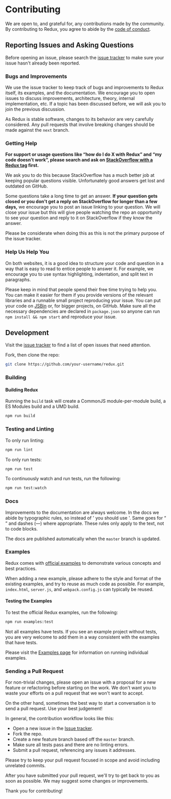 # Contributing

We are open to, and grateful for, any contributions made by the community. By contributing to Redux, you agree to abide by the [code of conduct](https://github.com/reduxjs/redux/blob/master/CODE_OF_CONDUCT.md).

## Reporting Issues and Asking Questions

Before opening an issue, please search the [issue tracker](https://github.com/reduxjs/redux/issues) to make sure your issue hasn't already been reported.

### Bugs and Improvements

We use the issue tracker to keep track of bugs and improvements to Redux itself, its examples, and the documentation. We encourage you to open issues to discuss improvements, architecture, theory, internal implementation, etc. If a topic has been discussed before, we will ask you to join the previous discussion.

As Redux is stable software, changes to its behavior are very carefully considered. Any pull requests that involve breaking changes should be made against the `next` branch.

### Getting Help

**For support or usage questions like “how do I do X with Redux” and “my code doesn't work”, please search and ask on [StackOverflow with a Redux tag](http://stackoverflow.com/questions/tagged/redux?sort=votes&pageSize=50) first.**

We ask you to do this because StackOverflow has a much better job at keeping popular questions visible. Unfortunately good answers get lost and outdated on GitHub.

Some questions take a long time to get an answer. **If your question gets closed or you don't get a reply on StackOverflow for longer than a few days,** we encourage you to post an issue linking to your question. We will close your issue but this will give people watching the repo an opportunity to see your question and reply to it on StackOverflow if they know the answer.

Please be considerate when doing this as this is not the primary purpose of the issue tracker.

### Help Us Help You

On both websites, it is a good idea to structure your code and question in a way that is easy to read to entice people to answer it. For example, we encourage you to use syntax highlighting, indentation, and split text in paragraphs.

Please keep in mind that people spend their free time trying to help you. You can make it easier for them if you provide versions of the relevant libraries and a runnable small project reproducing your issue. You can put your code on [JSBin](http://jsbin.com) or, for bigger projects, on GitHub. Make sure all the necessary dependencies are declared in `package.json` so anyone can run `npm install && npm start` and reproduce your issue.

## Development

Visit the [issue tracker](https://github.com/reduxjs/redux/issues) to find a list of open issues that need attention.

Fork, then clone the repo:

```sh
git clone https://github.com/your-username/redux.git
```

### Building

#### Building Redux

Running the `build` task will create a CommonJS module-per-module build, a ES Modules build and a UMD build.

```sh
npm run build
```

### Testing and Linting

To only run linting:

```sh
npm run lint
```

To only run tests:

```sh
npm run test
```

To continuously watch and run tests, run the following:

```sh
npm run test:watch
```

### Docs

Improvements to the documentation are always welcome. In the docs we abide by typographic rules, so instead of ' you should use '. Same goes for “ ” and dashes (—) where appropriate. These rules only apply to the text, not to code blocks.

The docs are published automatically when the `master` branch is updated.

### Examples

Redux comes with [official examples](http://redux.js.org/docs/introduction/Examples.html) to demonstrate various concepts and best practices.

When adding a new example, please adhere to the style and format of the existing examples, and try to reuse as much code as possible. For example, `index.html`, `server.js`, and `webpack.config.js` can typically be reused.

#### Testing the Examples

To test the official Redux examples, run the following:

```sh
npm run examples:test
```

Not all examples have tests. If you see an example project without tests, you are very welcome to add them in a way consistent with the examples that have tests.

Please visit the [Examples page](http://redux.js.org/docs/introduction/Examples.html) for information on running individual examples.

### Sending a Pull Request

For non-trivial changes, please open an issue with a proposal for a new feature or refactoring before starting on the work. We don't want you to waste your efforts on a pull request that we won't want to accept.

On the other hand, sometimes the best way to start a conversation _is_ to send a pull request. Use your best judgement!

In general, the contribution workflow looks like this:

- Open a new issue in the [Issue tracker](https://github.com/reduxjs/redux/issues).
- Fork the repo.
- Create a new feature branch based off the `master` branch.
- Make sure all tests pass and there are no linting errors.
- Submit a pull request, referencing any issues it addresses.

Please try to keep your pull request focused in scope and avoid including unrelated commits.

After you have submitted your pull request, we'll try to get back to you as soon as possible. We may suggest some changes or improvements.

Thank you for contributing!

